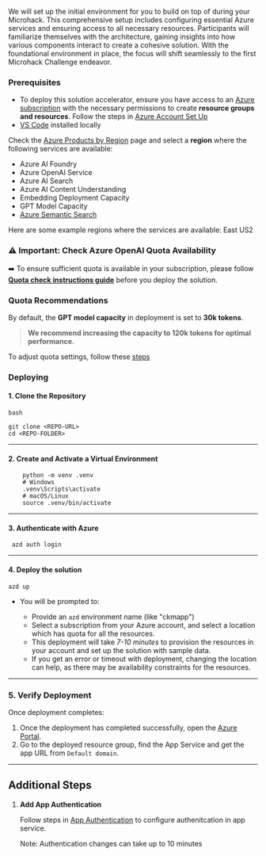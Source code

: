
We will set up the initial environment for you to build on top of during your Microhack. This comprehensive setup includes configuring essential Azure services and ensuring access to all necessary resources. Participants will familiarize themselves with the architecture, gaining insights into how various components interact to create a cohesive solution. With the foundational environment in place, the focus will shift seamlessly to the first Microhack Challenge endeavor. 

### **Prerequisites**

- To deploy this solution accelerator, ensure you have access to an [Azure subscription](https://azure.microsoft.com/free/) with the necessary permissions to create **resource groups and resources**. Follow the steps in  [Azure Account Set Up](../support-docs/AzureAccountSetUp.md)
- [VS Code](https://code.visualstudio.com/download) installed locally


Check the [Azure Products by Region](https://azure.microsoft.com/en-us/explore/global-infrastructure/products-by-region/?products=all&regions=all) page and select a **region** where the following services are available:  

- Azure AI Foundry 
- Azure OpenAI Service 
- Azure AI Search
- Azure AI Content Understanding
- Embedding Deployment Capacity  
- GPT Model Capacity
- [Azure Semantic Search](../support-docs/AzureSemanticSearchRegion.md)  

Here are some example regions where the services are available: East US2

### ⚠️ Important: Check Azure OpenAI Quota Availability  

➡️ To ensure sufficient quota is available in your subscription, please follow **[Quota check instructions guide](../support-docs/quota_check.md)** before you deploy the solution.


### Quota Recommendations  
By default, the **GPT model capacity** in deployment is set to **30k tokens**.  
> **We recommend increasing the capacity to 120k tokens for optimal performance.** 

To adjust quota settings, follow these [steps](../support-docs/AzureGPTQuotaSettings.md)  



### Deploying

#### 1. Clone the Repository

    bash

    git clone <REPO-URL>
    cd <REPO-FOLDER> 

---

#### 2. Create and Activate a Virtual Environment
        python -m venv .venv
        # Windows
        .venv\Scripts\activate
        # macOS/Linux
        source .venv/bin/activate

---

#### 3. Authenticate with Azure
     azd auth login

---

#### 4.  Deploy the solution
    azd up


- You will be prompted to: 

    - Provide an `azd` environment name (like "ckmapp")
    - Select a subscription from your Azure account, and select a location which has quota for all the resources. 
    - This deployment will take *7-10 minutes* to provision the resources in your account and set up the solution with sample data. 
    - If you get an error or timeout with deployment, changing the location can help, as there may be availability constraints for the resources.
---

### 5. Verify Deployment
Once deployment completes:

1. Once the deployment has completed successfully, open the [Azure Portal](https://portal.azure.com/). 
2. Go to the deployed resource group, find the App Service and get the app URL from `Default domain`.

---

<h2>
Additional Steps
</h2>

1. **Add App Authentication**
   
    Follow steps in [App Authentication](./App-Authentication.md) to configure authenitcation in app service.

    Note: Authentication changes can take up to 10 minutes 
